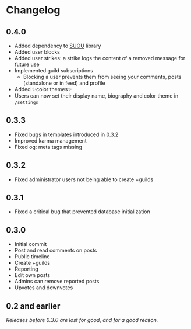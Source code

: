# Changelog

## 0.4.0

- Added dependency to [SUOU](https://github.com/sakuragasaki46/suou) library
- Added user blocks
- Added user strikes: a strike logs the content of a removed message for future use
- Implemented guild subscriptions
    + Blocking a user prevents them from seeing your comments, posts (standalone or in feed) and profile
- Added ✨color themes✨
- Users can now set their display name, biography and color theme in `/settings`

## 0.3.3

- Fixed bugs in templates introduced in 0.3.2
- Improved karma management
- Fixed og: meta tags missing 

## 0.3.2

- Fixed administrator users not being able to create +guilds

## 0.3.1

- Fixed a critical bug that prevented database initialization

## 0.3.0

- Initial commit
- Post and read comments on posts
- Public timeline
- Create +guilds
- Reporting
- Edit own posts
- Admins can remove reported posts
- Upvotes and downvotes

## 0.2 and earlier

*Releases before 0.3.0 are lost for good, and for a good reason.*

